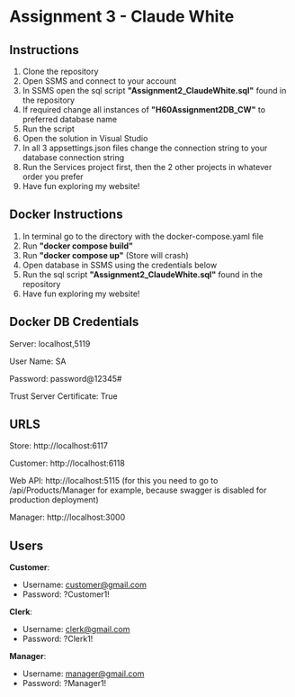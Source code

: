 # Assignment 3 - Claude White

## Instructions

1. Clone the repository
2. Open SSMS and connect to your account
3. In SSMS open the sql script **"Assignment2_ClaudeWhite.sql"** found in the repository
4. If required change all instances of **"H60Assignment2DB_CW"** to preferred database name
5. Run the script
6. Open the solution in Visual Studio
7. In all 3 appsettings.json files change the connection string to your database connection string
8. Run the Services project first, then the 2 other projects in whatever order you prefer
9. Have fun exploring my website!

## Docker Instructions

1. In terminal go to the directory with the docker-compose.yaml file
2. Run **"docker compose build"**
3. Run **"docker compose up"** (Store will crash)
4. Open database in SSMS using the credentials below
5. Run the sql script **"Assignment2_ClaudeWhite.sql"** found in the repository
6. Have fun exploring my website!

## Docker DB Credentials
Server: localhost,5119

User Name: SA

Password: password@12345#

Trust Server Certificate: True

## URLS
Store: http://localhost:6117

Customer: http://localhost:6118

Web API: http://localhost:5115 (for this you need to go to /api/Products/Manager for example, because swagger is disabled for production deployment)

Manager: http://localhost:3000

## Users
**Customer**:
- Username: customer@gmail.com
- Password: ?Customer1!
 
**Clerk**:
- Username: clerk@gmail.com
- Password: ?Clerk1!
  
**Manager**:
- Username: manager@gmail.com
- Password: ?Manager1!
